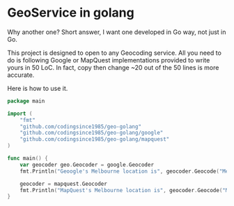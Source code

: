 GeoService in golang
=

Why another one? Short answer, I want one developed in Go way, not just in Go.

This project is designed to open to any Geocoding service. All you need to do is following Google or MapQuest implementations provided to write yours in 50 LoC. In fact, copy then change ~20 out of the 50 lines is more accurate.

Here is how to use it.

```go
package main

import (
	"fmt"
	"github.com/codingsince1985/geo-golang"
	"github.com/codingsince1985/geo-golang/google"
	"github.com/codingsince1985/geo-golang/mapquest"
)

func main() {
	var geocoder geo.Geocoder = google.Geocoder
	fmt.Println("Geoogle's Melbourne location is", geocoder.Geocode("Melbourne VIC"))

	geocoder = mapquest.Geocoder
	fmt.Println("MapQuest's Melbourne location is", geocoder.Geocode("Melbourne VIC"))
}
```
